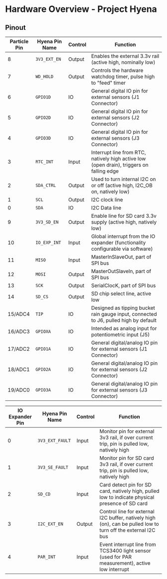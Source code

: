 # Hardware Overview - Project Hyena

## Pinout

| Particle Pin | Hyena Pin Name | Control | Function | 
| ------------ | -------------- | ------- | -------- |
| 8 | `3V3_EXT_EN` | Output | Enables the external 3.3v rail (active high, nominally low) | 
| 7 | `WD_HOLD` | Output | Controls the hardware watchdog timer, pulse high to "feed" timer |
| 6 | `GPIO1D` | IO | General digital IO pin for external sensors (J1 Connector) | 
| 5 | `GPIO2D` | IO | General digital IO pin for external sensors (J2 Connector) | 
| 4 | `GPIO3D` | IO | General digital IO pin for external sensors (J3 Connector) | 
| 3 | `RTC_INT` | Input | Interrupt line from RTC, natively high active low (open drain), triggers on falling edge |
| 2 | `SDA_CTRL` | Output | Used to turn internal I2C on or off (active high, I2C_OB on, natively low) |
| 1 | `SCL` | Output | I2C clock line |
| 0 | `SDA` | IO | I2C Data line |
| 9 | `3V3_SD_EN` | Output | Enable line for SD card 3.3v supply (active high, natively low) |
| 10 | `IO_EXP_INT` | Input | Global interrupt from the IO expander (functionality configurable via software) |
| 11 | `MISO` | Input | MasterInSlaveOut, part of SPI bus |
| 12 | `MOSI` | Output | MasterOutSlaveIn, part of SPI bus | 
| 13 | `SCK` | Output | SerialClocK, part of SPI bus | 
| 14 | `SD_CS` | Output | SD chip select line, active low |
| 15/ADC4 | `TIP` | IO | Designed as tipping bucket rain gauge input, connected to J6, pulled high by default |
| 16/ADC3 | `GPIOXA` | IO | Intended as analog input for potentiometric input (J5) |
| 17/ADC2 | `GPIO1A` | IO | General digital/analog IO pin for external sensors (J1 Connector) |
| 18/ADC1 | `GPIO2A` | IO | General digital/analog IO pin for external sensors (J2 Connector) |
| 19/ADC0 | `GPIO3A` | IO | General digital/analog IO pin for external sensors (J3 Connector) |

| IO Expander Pin | Hyena Pin Name | Control | Function |
| --------------- | -------------- | ------- | -------- |
| 0 | `3V3_EXT_FAULT` | Input | Monitor pin for external 3v3 rail, if over current trip, pin is pulled low, natively high |
| 1 | `3V3_SE_FAULT` | Input | Monitor pin for SD card 3v3 rail, if over current trip, pin is pulled low, natively high |
| 2 | `SD_CD` | Input | Card detect pin for SD card, natively high, pulled low to indicate physical presence of SD card | 
| 3 | `I2C_EXT_EN` | Output | Control line for external I2C buffer, natively high (on), can be pulled low to turn off the external I2C bus | 
| 4 | `PAR_INT` | Input | Event interrupt line from TCS3400 light sensor (used for PAR measurement), active low interrupt |
